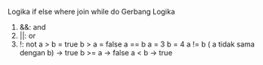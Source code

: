 Logika
if
else
where
join
while
do
Gerbang Logika
1. &&: and
2. ||: or
3. !: not
a > b = true
b > a = false
a == b
a = 3
b = 4
a != b ( a tidak sama dengan b) -> true
b >= a -> false
a < b -> true
